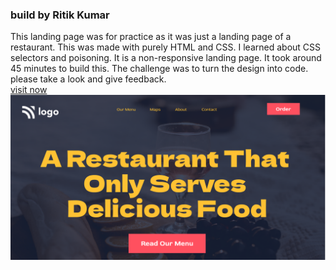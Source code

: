 ### build by Ritik Kumar
This landing page was for practice as it was just a landing page of a restaurant. This was made with purely HTML and CSS. I learned about CSS selectors and poisoning. It is a non-responsive landing page. It took around 45 minutes to build this. The challenge was to turn the design into code. please take a look and give feedback. 
<br>
[visit now](https://yummy-project-2.netlify.app/) <br>
![thumbnail](https://raw.githubusercontent.com/RitikSinha/restaurant-project-2/master/thumbnail.png)

